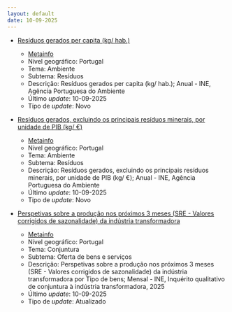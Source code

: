 ```yaml
---
layout: default
date: 10-09-2025
---
```

* [Resíduos gerados per capita (kg/ hab.)](https://www.ine.pt/xportal/xmain?xpid=INE&xpgid=ine_indicadores&indOcorrCod=0014547&contexto=bd&selTab=tab2)
  * [Metainfo](https://www.ine.pt/bddXplorer/htdocs/minfo.jsp?var_cd=0014547&lingua=PT)
  * Nível geográfico: Portugal
  * Tema: Ambiente
  * Subtema: Resíduos
  * Descrição: Resíduos gerados per capita (kg/ hab.); Anual - INE, Agência Portuguesa do Ambiente
  * Último _update_: 10-09-2025
  * Tipo de _update_: Novo

* [Resíduos gerados, excluindo os principais resíduos minerais, por unidade de PIB (kg/ €)](https://www.ine.pt/xportal/xmain?xpid=INE&xpgid=ine_indicadores&indOcorrCod=0014548&contexto=bd&selTab=tab2)
  * [Metainfo](https://www.ine.pt/bddXplorer/htdocs/minfo.jsp?var_cd=0014548&lingua=PT)
  * Nível geográfico: Portugal
  * Tema: Ambiente
  * Subtema: Resíduos
  * Descrição: Resíduos gerados, excluindo os principais resíduos minerais, por unidade de PIB (kg/ €); Anual - INE, Agência Portuguesa do Ambiente
  * Último _update_: 10-09-2025
  * Tipo de _update_: Novo

* [Perspetivas sobre a produção nos próximos 3 meses (SRE - Valores corrigidos de sazonalidade) da indústria transformadora](https://www.ine.pt/xportal/xmain?xpid=INE&xpgid=ine_indicadores&indOcorrCod=0014370&contexto=bd&selTab=tab2)
  * [Metainfo](https://www.ine.pt/bddXplorer/htdocs/minfo.jsp?var_cd=0014370&lingua=PT)
  * Nível geográfico: Portugal
  * Tema: Conjuntura
  * Subtema: Oferta de bens e serviços
  * Descrição: Perspetivas sobre a produção nos próximos 3 meses (SRE - Valores corrigidos de sazonalidade) da indústria transformadora por Tipo de bens; Mensal - INE, Inquérito qualitativo de conjuntura à indústria transformadora, 2025
  * Último _update_: 10-09-2025
  * Tipo de _update_: Atualizado

